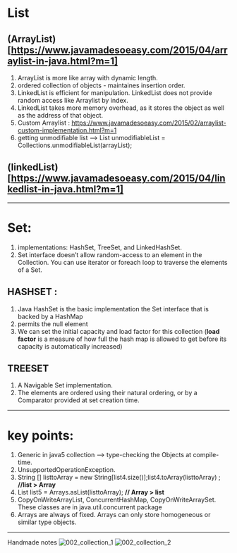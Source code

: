 # List
## (ArrayList)[https://www.javamadesoeasy.com/2015/04/arraylist-in-java.html?m=1]
1. ArrayList is more like array with dynamic length.
2. ordered collection of objects - maintaines insertion order.
3. LinkedList is efficient for manipulation. LinkedList does not provide random access like Arraylist by index.
4. LinkedList takes more memory overhead, as it stores the object as well as the address of that object.
5. Custom Arraylist : https://www.javamadesoeasy.com/2015/02/arraylist-custom-implementation.html?m=1
6. getting unmodifiable list --> List<String> unmodifiableList = Collections.unmodifiableList(arrayList);

## (linkedList)[https://www.javamadesoeasy.com/2015/04/linkedlist-in-java.html?m=1]

***

# Set:
1. implementations: HashSet, TreeSet, and LinkedHashSet. 
2. Set interface doesn’t allow random-access to an element in the Collection. You can use iterator or foreach loop to traverse the elements of a Set.
	
## HASHSET :
1. Java HashSet is the basic implementation the Set interface that is backed by a HashMap
2. permits the null element
3. We can set the initial capacity and load factor for this collection
(**load factor** is a measure of how full the hash map is allowed to get before its capacity is automatically increased)
	
## TREESET
1. A Navigable Set implementation.
2. The elements are ordered using their natural ordering, or by a Comparator provided at set creation time.


***

# key points:
1. Generic in java5 collection --> type-checking the Objects at compile-time.
2. UnsupportedOperationException.
3. String [] listtoArray = new String[list4.size()];list4.toArray(listtoArray) ;  **//list >  Array**
4. List<String> list5 = Arrays.asList(listtoArray); **// Array >  list**
5. CopyOnWriteArrayList, ConcurrentHashMap, CopyOnWriteArraySet. These classes are in java.util.concurrent package
6. Arrays are always of fixed. Arrays can only store homogeneous or similar type objects.

***
Handmade notes
![002_collection_1](https://github.com/lekhrajdinkar/CoreJAVA/blob/master/notes/002_COLLECTION/1.jpg)
![002_collection_2](https://github.com/lekhrajdinkar/CoreJAVA/blob/master/notes/002_COLLECTION/2.jpg)